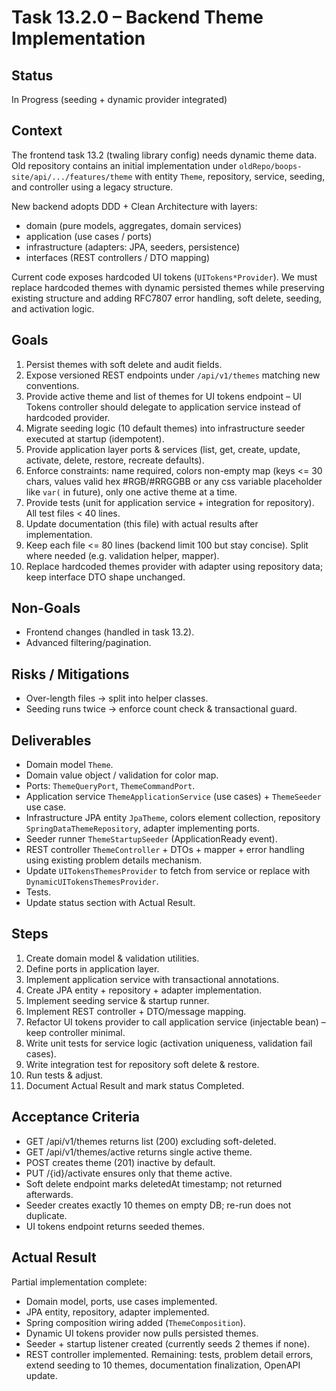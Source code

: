 # Task 13.2.0 – Backend Theme Implementation

## Status

In Progress (seeding + dynamic provider integrated)

## Context

The frontend task 13.2 (twaling library config) needs dynamic theme data. Old
repository contains an initial implementation under
`oldRepo/boops-site/api/.../features/theme` with entity `Theme`, repository,
service, seeding, and controller using a legacy structure.

New backend adopts DDD + Clean Architecture with layers:

- domain (pure models, aggregates, domain services)
- application (use cases / ports)
- infrastructure (adapters: JPA, seeders, persistence)
- interfaces (REST controllers / DTO mapping)

Current code exposes hardcoded UI tokens (`UITokens*Provider`). We must replace
hardcoded themes with dynamic persisted themes while preserving existing
structure and adding RFC7807 error handling, soft delete, seeding, and
activation logic.

## Goals

1. Persist themes with soft delete and audit fields.
2. Expose versioned REST endpoints under `/api/v1/themes` matching new
   conventions.
3. Provide active theme and list of themes for UI tokens endpoint – UI Tokens
   controller should delegate to application service instead of hardcoded
   provider.
4. Migrate seeding logic (10 default themes) into infrastructure seeder executed
   at startup (idempotent).
5. Provide application layer ports & services (list, get, create, update,
   activate, delete, restore, recreate defaults).
6. Enforce constraints: name required, colors non-empty map (keys <= 30 chars,
   values valid hex #RGB/#RRGGBB or any css variable placeholder like `var(` in
   future), only one active theme at a time.
7. Provide tests (unit for application service + integration for repository).
   All test files < 40 lines.
8. Update documentation (this file) with actual results after implementation.
9. Keep each file <= 80 lines (backend limit 100 but stay concise). Split where
   needed (e.g. validation helper, mapper).
10. Replace hardcoded themes provider with adapter using repository data; keep
    interface DTO shape unchanged.

## Non-Goals

- Frontend changes (handled in task 13.2).
- Advanced filtering/pagination.

## Risks / Mitigations

- Over-length files -> split into helper classes.
- Seeding runs twice -> enforce count check & transactional guard.

## Deliverables

- Domain model `Theme`.
- Domain value object / validation for color map.
- Ports: `ThemeQueryPort`, `ThemeCommandPort`.
- Application service `ThemeApplicationService` (use cases) + `ThemeSeeder` use
  case.
- Infrastructure JPA entity `JpaTheme`, colors element collection, repository
  `SpringDataThemeRepository`, adapter implementing ports.
- Seeder runner `ThemeStartupSeeder` (ApplicationReady event).
- REST controller `ThemeController` + DTOs + mapper + error handling using
  existing problem details mechanism.
- Update `UITokensThemesProvider` to fetch from service or replace with
  `DynamicUITokensThemesProvider`.
- Tests.
- Update status section with Actual Result.

## Steps

1. Create domain model & validation utilities.
2. Define ports in application layer.
3. Implement application service with transactional annotations.
4. Create JPA entity + repository + adapter implementation.
5. Implement seeding service & startup runner.
6. Implement REST controller + DTO/message mapping.
7. Refactor UI tokens provider to call application service (injectable bean) –
   keep controller minimal.
8. Write unit tests for service logic (activation uniqueness, validation fail
   cases).
9. Write integration test for repository soft delete & restore.
10. Run tests & adjust.
11. Document Actual Result and mark status Completed.

## Acceptance Criteria

- GET /api/v1/themes returns list (200) excluding soft-deleted.
- GET /api/v1/themes/active returns single active theme.
- POST creates theme (201) inactive by default.
- PUT /{id}/activate ensures only that theme active.
- Soft delete endpoint marks deletedAt timestamp; not returned afterwards.
- Seeder creates exactly 10 themes on empty DB; re-run does not duplicate.
- UI tokens endpoint returns seeded themes.

## Actual Result

Partial implementation complete:

- Domain model, ports, use cases implemented.
- JPA entity, repository, adapter implemented.
- Spring composition wiring added (`ThemeComposition`).
- Dynamic UI tokens provider now pulls persisted themes.
- Seeder + startup listener created (currently seeds 2 themes if none).
- REST controller implemented. Remaining: tests, problem detail errors, extend
  seeding to 10 themes, documentation finalization, OpenAPI update.
